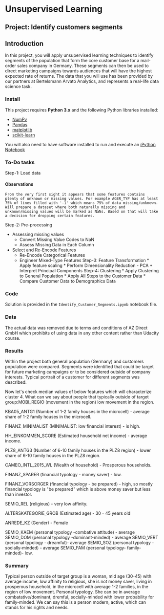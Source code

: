 
# Unsupervised Learning
## Project: Identify customers segments 

## Introduction
In this project, you will apply unsupervised learning techniques to identify segments of the population that form the core customer base for a mail-order sales company in Germany. These segments can then be used to direct marketing campaigns towards audiences that will have the highest expected rate of returns. The data that you will use has been provided by our partners at Bertelsmann Arvato Analytics, and represents a real-life data science task.

### Install

This project requires **Python 3.x** and the following Python libraries installed:

- [NumPy](http://www.numpy.org/)
- [Pandas](http://pandas.pydata.org)
- [matplotlib](http://matplotlib.org/)
- [scikit-learn](http://scikit-learn.org/stable/)

You will also need to have software installed to run and execute an [iPython Notebook](http://ipython.org/notebook.html)

### To-Do tasks
Step-1: Load data 
#### Observations 
`From the very first sight it appears that some features contains plenty of unknown or missing values. For example AGER_TYP has at least 75% of lines filled with '-1' which means 75% of data missing/unknown. Will prepare a dataset where both naturally missing and unknown/missing values will be marked as NaNs. Based on that will take a decision for dropping certain features. `

Step-2: Pre-processing
   * Assessing missing values
       * Convert Missing Value Codes to NaN
       * Assess Missing Data in Each Column
   * Select and Re-Encode Features
        * Re-Encode Categorical Features
        *  Engineer Mixed-Type Features
Step-3: Feature Transformation
    * Apply feature scaling
    * Perform Dimensionality Reduction - PCA
    * Interpret Principal Components
Step-4: Clustering
    * Apply Clustering to General Population
    * Apply All Steps to the Customer Data
    * Compare Customer Data to Demographics Data

    

    



### Code

Solution is provided in the `Identify_Customer_Segments.ipynb` notebook file. 

### Data

The actual data was removed due to terms and conditions of AZ Direct GmbH which prohibits of using data in any other content rather than Udacity course. 

### Results 

Within the project both general population (Germany) and customers population were compared. Segments were identified that could be target for future marketing campaigns or to be considered outside of company interests. Typical portrait of a customer for different segments was described.  

Now let's check median values of below features which will characterize cluster 4.
What can we say about people that typically outside of target group:MOBI_REGIO (movement in the region) low movement in the region. 

KBA05_ANTG1 (Number of 1-2 family houses in the microcell) - average share of 1-2 family houses in the microcell.

FINANZ_MINIMALIST (MINIMALIST: low financial interest) - is high. 

HH_EINKOMMEN_SCORE (Estimated household net income) - average income. 

PLZ8_ANTG3 (Number of 6-10 family houses in the PLZ8 region) - lower share of 6-10 family houses in the PLZ8 region.

CAMEO_INTL_2015_WL (Wealth of household) - Prosperous households.

FINANZ_SPARER (financial typology - money saver) - low.

FINANZ_VORSORGER (financial typology - be prepared) - high, so mostly financial typology is "be prepared" which is above money saver but less than investor. 

SEMIO_REL (religious) - very low affinity.

ALTERSKATEGORIE_GROB (Estimated age) - 30 - 45 years old

ANREDE_KZ (Gender) - Female

SEMIO_KAEM (personal typology -combative attitude) - average SEMIO_DOM (personal typology -dominant-minded) - average SEMIO_VERT (personal typology - dreamful)- average SEMIO_SOZ (personal typology - socially-minded) - average SEMIO_FAM (personal typology- family-minded)- low. 

### Summary
Typical person outside of target group is a woman, mid age (30-45) with average income, low affinity to religious, she is not money saver, living in prosperous household, in the microcell with average 1-2 families, in the region of low movement. Personal typology. She can be in average combatative/dominant, dremful, socially-minded with lower probability for family-minded. We can say this is a person modern, active, which can stands for his rights and needs.

